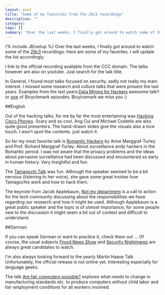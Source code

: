 ```yaml
---
layout: post
title: "Some of my favorites from the 29c3 recordings"
description: ""
category: 
tags: []
summary: "Over the last weeks, I finally got around to watch some of the ..."
---
```

{% include JB/setup %}
Over the last weeks, I finally got around to watch some of the [29c3](https://events.ccc.de/congress/2012/wiki/Main_Page) recordings. Here are some of my favorites. I will update the list accordingly.

I link to the official recording available from the CCC domain. The talks however are also on youtube. Just search for the talk title.

In General, I found most talks focused on security, sadly not really my main interest. I missed some research and culture talks that were present the last years. Examples from the last years:[Data Mining for Hackers](http://www.youtube.com/watch?v=mS4k0hFhPeQ) awesome talk!! or [one](http://www.youtube.com/watch?v=Lxf60pRz1tM) of Bicyclemark episodes. Bicylcemark we miss you :)

##English

Out of the hacking talks, for me by far the most entertaining was [Hacking Cisco Phones](http://media.ccc.de/browse/congress/2012/29c3-5400-en-hacking_cisco_phones_h264.html). Scary and so cool. Ang Cui and Michael Costello are also quite good presenters. The hand-drawn slides give the visuals also a nice touch. I won't spoil the contents. just watch it.

So far my most favorite talk is [Romantic Hackers](http://media.ccc.de/browse/congress/2012/29c3-5138-en-romantichackers_h264.html) by Anne Marggraf-Turley and Prof. Richard Marggraf-Turley. About surveillance andy hackers in the Romantic period. I was not aware that the privacy problems and the ideas about pervasive surveillance had been discussed and encountered so early in human history. Very Insightful and fun.

The [Tamagochi Talk](http://media.ccc.de/browse/congress/2012/29c3-5088-en-many_tamagotchis_were_harmed_in_the_making_of_this_presentation_h264.html) was fun. Although the speaker seemed to be a bit nervous (listening to her voice), she gave some great insides how Tamagochis work and how to hack them. 

The keynote from Jacob Applebaum, [Not my department](http://media.ccc.de/browse/congress/2012/29c3-5385-en-not_my_department_h264.html) is a call to action for the tech community discussing about the responsibilities we have regarding our research and how it might be used. Although Applebaum is a great public speaker and the topic is of utmost importance, for some people new to the discussion it might seem a bit out of context and difficult to understand.

##German 

If you can speak German or want to practice it, check them out ...
Of course, the usual subjects [Fnord News Show](http://media.ccc.de/browse/congress/2012/29c3-5198-en-de-fnord_jahresrueckblick2012_h264.html) and [Security Nightmares](http://media.ccc.de/browse/congress/2012/29c3-5244-de-en-security_nightmares2012_h264.html) are always great candidates to watch. 

I'm also always looking forward to the yearly Martin Haase Talk. Unfortunately, the official release is not online yet. Interesting especially for language geeks.

The talk [Are fair computers possible?](http://media.ccc.de/browse/congress/2012/29c3-5121-de-en-sind_faire_computer_moeglich_h264.html) explores what needs to change in manufacturing standards etc. to produce computers without child labor and fair employment conditions for all workers involved.



